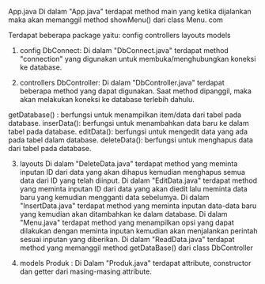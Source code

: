 App.java
Di dalam "App.java" terdapat method main yang ketika dijalankan maka akan memanggil method showMenu() dari class Menu.
com

Terdapat beberapa package yaitu:
config
controllers
layouts
models

1. config
DbConnect: Di dalam "DbConnect.java" terdapat method "connection" yang digunakan untuk membuka/menghubungkan koneksi ke database.

2. controllers
DbController: Di dalam "DbController.java" terdapat beberapa method yang dapat digunakan. Saat method dipanggil, maka akan melakukan koneksi ke database terlebih dahulu.

getDatabase() : berfungsi untuk menampilkan item/data dari tabel pada database.
inserData(): berfungsi untuk menambahkan data baru ke dalam tabel pada database.
editData(): berfungsi untuk mengedit data yang ada pada tabel dalam database.
deleteData(): berfungsi untuk menghapus data dari tabel pada database.

3. layouts
   Di dalam "DeleteData.java" terdapat method yang meminta inputan ID dari data yang akan dihapus kemudian menghapus semua data dari ID yang telah diinput.
   Di dalam "EditData.java" terdapat method yang meminta inputan ID dari data yang akan diedit lalu meminta data baru yang kemudian mengganti data sebelumya.
   Di dalam "InsertData.java" terdapat method yang meminta inputan data-data baru yang kemudian akan ditambahkan ke dalam database.
   Di dalam "Menu.java" terdapat method yang menampilkan opsi yang dapat dilakukan dengan meminta inputan kemudian akan menjalankan perintah sesuai inputan yang diberikan.
   Di dalam "ReadData.java" terdapat method yang memanggil method getDataBase() dari class DbController

4. models
Produk : Di Dalam "Produk.java" terdapat attribute, constructor dan getter dari masing-masing attribute.